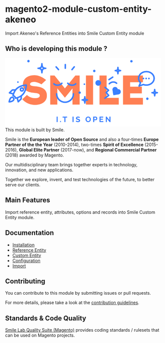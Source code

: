 # magento2-module-custom-entity-akeneo
Import Akeneo's Reference Entities into Smile Custom Entity module
## Who is developing this module ?

![Smile](doc/static/smile.png)
This module is built by Smile.

Smile is the **European leader of Open Source** and also a four-times **Europe Partner of the the Year** (2010-2014), two-times **Spirit of Excellence** (2015-2016), **Global Elite Partner** (2017-now), and **Regional Commercial Partner** (2018) awarded by Magento.

Our multidisciplinary team brings together experts in technology, innovation, and new applications.

Together we explore, invent, and test technologies of the future, to better serve our clients.

## Main Features

Import reference entity, attributes, options and records into Smile Custom Entity module.

## Documentation
* [Installation](doc/install.md)
* [Reference Entity](https://help.akeneo.com/pim/serenity/articles/what-about-reference-entities.html)
* [Custom Entity](https://github.com/Smile-SA/magento2-module-custom-entity)
* [Configuration](doc/configuration.md)
* [Import](doc/import.md)

## Contributing

You can contribute to this module by submitting issues or pull requests.

For more details, please take a look at the [contribution guidelines](CONTRIBUTING.md).


## Standards & Code Quality

[Smile Lab Quality Suite (Magento)](https://github.com/Smile-SA/magento2-smilelab-quality-suite/) provides coding standards / rulesets that can be used on Magento projects.
